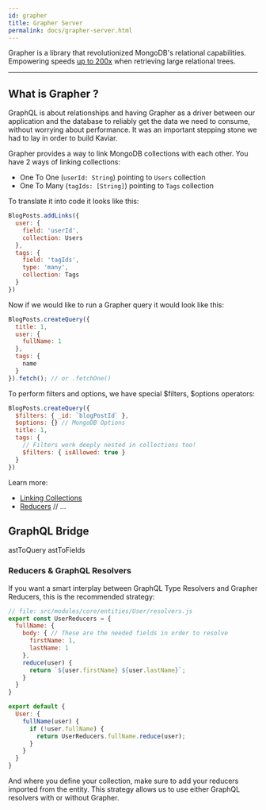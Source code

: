 ```yaml
---
id: grapher
title: Grapher Server
permalink: docs/grapher-server.html
---
```


Grapher is a library that revolutionized MongoDB's relational capabilities. Empowering speeds [up to 200x](https://github.com/theodorDiaconu/grapher-performance/blob/master/TEST_RESULTS.md) when retrieving large relational trees.

---

## What is Grapher ?

GraphQL is about relationships and having Grapher as a driver between our application and the database to reliably get the data we need to consume, without worrying about performance. It was an important stepping stone we had to lay in order to build Kaviar.

Grapher provides a way to link MongoDB collections with each other. You have 2 ways of linking collections:

- One To One (`userId: String`) pointing to `Users` collection
- One To Many (`tagIds: [String]`) pointing to `Tags` collection

To translate it into code it looks like this:

```js
BlogPosts.addLinks({
  user: {
    field: 'userId',
    collection: Users
  },
  tags: {
    field: 'tagIds',
    type: 'many',
    collection: Tags
  }
})
```

Now if we would like to run a Grapher query it would look like this:

```js
BlogPosts.createQuery({
  title: 1,
  user: {
    fullName: 1
  },
  tags: {
    name
  }
}).fetch(); // or .fetchOne()
```

To perform filters and options, we have special $filters, $options operators:

```js
BlogPosts.createQuery({
  $filters: { _id: `blogPostId` },
  $options: {} // MongoDB Options
  title: 1,
  tags: {
    // Filters work deeply nested in collections too!
    $filters: { isAllowed: true }
  }
})
```

Learn more:
- [Linking Collections](https://github.com/cult-of-coders/grapher/blob/master/docs/linking_collections.md)
- [Reducers](https://github.com/cult-of-coders/grapher/blob/master/docs/reducers.md)
// ...


## GraphQL Bridge

astToQuery
astToFields

### Reducers & GraphQL Resolvers

If you want a smart interplay between GraphQL Type Resolvers and Grapher Reducers, this is the recommended strategy:

```js
// file: src/modules/core/entities/User/resolvers.js
export const UserReducers = {
  fullName: {
    body: { // These are the needed fields in order to resolve
      firstName: 1,
      lastName: 1
    },
    reduce(user) {
      return `${user.firstName} ${user.lastName}`;
    }
  }
}

export default {
  User: {
    fullName(user) {
      if (!user.fullName) {
        return UserReducers.fullName.reduce(user);
      }
    }
  }
}
```

And where you define your collection, make sure to add your reducers imported from the entity. This strategy allows us to use either GraphQL resolvers with or without Grapher.
